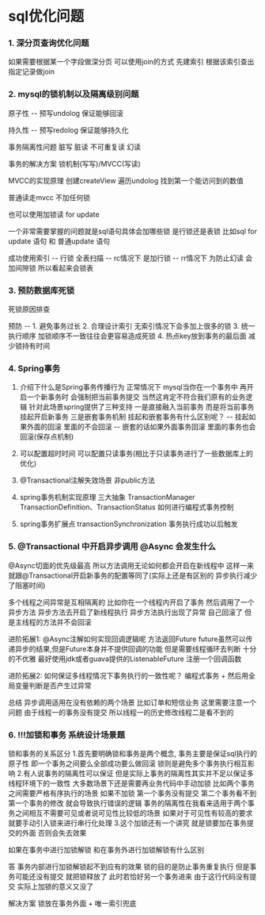 # sql优化问题

### 1. 深分页查询优化问题

如果需要根据某一个字段做深分页 
可以使用join的方式 先建索引 根据该索引查出指定记录做join

### 2. mysql的锁机制以及隔离级别问题

原子性 -- 预写undolog 保证能够回滚

持久性 -- 预写redolog 保证能够持久化

事务隔离性问题 脏写 脏读 不可重复读 幻读

事务的解决方案 锁机制(写写)/MVCC(写读)

MVCC的实现原理 创建createView 遍历undolog 找到第一个能访问到的数值

普通读走mvcc 不加任何锁

也可以使用加锁读 for update

一个非常需要掌握的问题就是sql语句具体会加哪些锁 是行锁还是表锁
比如sql for update 语句 和 普通update 语句 

成功使用索引 -- 行锁
全表扫描    -- rc情况下 是加行锁
          -- rr情况下 为防止幻读 会加间隙锁 所以看起来会锁表

### 3. 预防数据库死锁

死锁原因排查

预防 -- 1. 避免事务过长
       2. 合理设计索引 无索引情况下会多加上很多的锁
       3. 统一执行顺序 加锁顺序不一致往往会更容易造成死锁
       4. 热点key放到事务的最后面 减少锁持有时间

### 4. Spring事务

1. 介绍下什么是Spring事务传播行为 
正常情况下 mysql当你在一个事务中 再开启一个新事务时 会强制把当前事务提交 当然这肯定不符合我们原有的业务逻辑
针对此场景spring提供了三种支持 一是直接融入当前事务 而是将当前事务挂起开启新事务 三是嵌套事务机制
    挂起和嵌套事务有什么区别呢？ -- 挂起如果外面的回滚 里面的不会回滚
                           -- 嵌套的话如果外面事务回滚 里面的事务也会回滚(保存点机制)

2. 可以配置超时时间
可以配置只读事务(相比于只读事务进行了一些数据库上的优化)

3. @Transactional注解失效场景
非public方法

4. spring事务机制实现原理
三大抽象 TransactionManager TransactionDefinition、TransactionStatus
如何进行编程式事务控制

5. spring事务扩展点 
transactionSynchronization 事务执行成功以后触发

### 5. @Transactional 中开启异步调用 @Async 会发生什么

@Async切面的优先级最高 所以方法调用无论如何都会开启在新线程中
这样一来就跟@Transactional开启新事务的配置等同了(实际上还是有区别的 异步执行减少了阻塞时间)

多个线程之间异常是互相隔离的 比如你在一个线程内开启了事务 然后调用了一个异步方法
异步方法去开启了新线程执行 异步方法执行出现了异常 自己回滚了 但是主线程的方法并不会回滚

进阶拓展1:
@Async注解如何实现回调逻辑呢
方法返回Future future虽然可以传递异步的结果,但是Future本身并不提供回调的功能 但是需要线程循环去判断 十分的不优雅
最好使用jdk或者guava提供的ListenableFuture 注册一个回调函数

进阶拓展2: 如何保证多线程情况下事务执行的一致性呢？
编程式事务 + 然后用全局变量判断是否产生过异常

总结 异步调用适用在没有依赖的两个场景 比如订单和短信业务
这里需要注意一个问题 由于线程一的事务没有提交 所以线程一的历史修改线程二是看不到的

### 6. !!!加锁和事务 系统设计场景题

锁和事务的关系区分
    1.首先要明确锁和事务是两个概念, 事务主要是保证sql执行的原子性 即一个事务之间要么全部成功要么做回滚 锁则是避免多个事务执行相互影响
    2.有人说事务的隔离性可以保证 但是实际上事务的隔离性其实并不足以保证多线程环境下的一致性 大多数场景下还是需要再业务代码中手动加锁
    比如两个事务之间需要严格有序执行的场景 如果不加锁 第一个事务没有提交 第二个事务看不到第一个事务的修改 就会导致执行错误的逻辑
    事务的隔离性在我看来适用于两个事务之间相互不需要可见或者说可见性比较低的场景 如果对于可见性有较高的要求 就要手动引入锁来进行串行化处理
    3.这个加锁还有一个讲究 就是锁要加在事务提交的外面 否则会失去效果

如果在事务中进行加锁解锁 和在事务外进行加锁解锁有什么区别

答 事务内部进行加锁解锁起不到应有的效果 锁的目的是防止事务重复执行
但是事务可能还没有提交 就把锁释放了 此时若恰好另一个事务进来 由于这行代码没有提交 实际上加锁的意义又没了

解决方案 锁放在事务外面 + 唯一索引兜底

